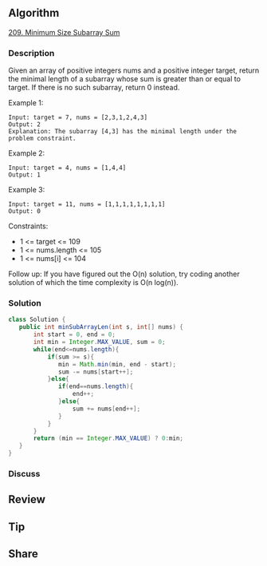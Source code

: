 ## Algorithm

[209. Minimum Size Subarray Sum](https://leetcode.com/problems/minimum-size-subarray-sum/)

### Description

Given an array of positive integers nums and a positive integer target, return the minimal length of a subarray whose sum is greater than or equal to target. If there is no such subarray, return 0 instead.

Example 1:

```
Input: target = 7, nums = [2,3,1,2,4,3]
Output: 2
Explanation: The subarray [4,3] has the minimal length under the problem constraint.
```

Example 2:

```
Input: target = 4, nums = [1,4,4]
Output: 1
```

Example 3:

```
Input: target = 11, nums = [1,1,1,1,1,1,1,1]
Output: 0
```

Constraints:

- 1 <= target <= 109
- 1 <= nums.length <= 105
- 1 <= nums[i] <= 104


Follow up: If you have figured out the O(n) solution, try coding another solution of which the time complexity is O(n log(n)).

### Solution

```java
class Solution {
   public int minSubArrayLen(int s, int[] nums) {
       int start = 0, end = 0;
       int min = Integer.MAX_VALUE, sum = 0;
       while(end<=nums.length){
           if(sum >= s){
              min = Math.min(min, end - start);
              sum -= nums[start++];
           }else{
              if(end==nums.length){
                  end++;
              }else{
                  sum += nums[end++];
              }
           }
       }
       return (min == Integer.MAX_VALUE) ? 0:min;
   }
}
```

### Discuss

## Review


## Tip


## Share
